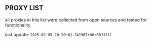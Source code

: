 ## PROXY LIST

all proxies in this list were collected from open sources and tested for functionality

last update: `2025-02-05 20:20:01.241967+00:00` UTC